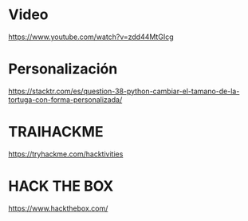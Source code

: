# Video 
https://www.youtube.com/watch?v=zdd44MtGIcg

# Personalización
https://stacktr.com/es/question-38-python-cambiar-el-tamano-de-la-tortuga-con-forma-personalizada/

# TRAIHACKME
https://tryhackme.com/hacktivities

# HACK THE BOX
https://www.hackthebox.com/
